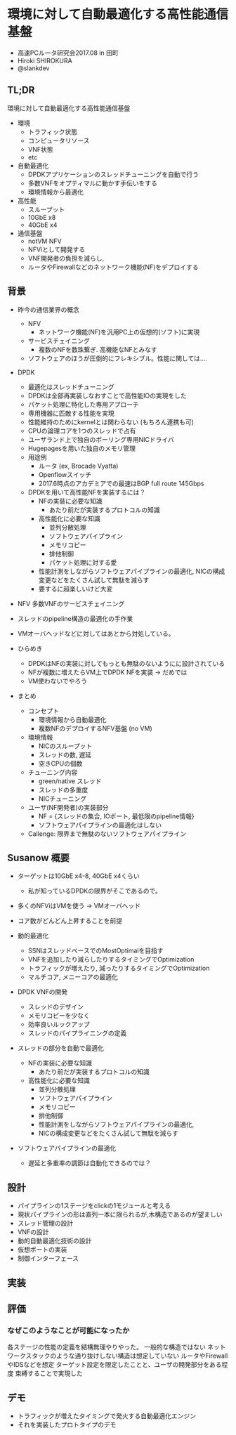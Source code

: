 

# 環境に対して自動最適化する高性能通信基盤

- 高速PCルータ研究会2017.08 in 田町
- Hiroki SHIROKURA
- @slankdev

## TL;DR

環境に対して自動最適化する高性能通信基盤

- 環境
	- トラフィック状態
	- コンピュータリソース
	- VNF状態
	- etc
- 自動最適化
	- DPDKアプリケーションのスレッドチューニングを自動で行う
	- 多数VNFをオプティマルに動かす手伝いをする
	- 環境情報から最適化
- 高性能
	- スループット
	- 10GbE x8
	- 40GbE x4
- 通信基盤
	- notVM NFV
	- NFViとして開発する
	- VNF開発者の負担を減らし,
	- ルータやFirewallなどのネットワーク機能(NF)をデプロイする


## 背景

- 昨今の通信業界の概念
	- NFV
		- ネットワーク機能(NF)を汎用PC上の仮想的(ソフト)に実現
	- サービスチェイニング
		- 複数のNFを数珠繋ぎ. 高機能なNFとみなす
	- ソフトウェアのほうが圧倒的にフレキシブル。性能に関しては....
- DPDK
	- 最適化はスレッドチューニング
	- DPDKは全部再実装しなおすことで高性能IOの実現をした
	- パケット処理に特化した専用アプローチ
	- 専用機器に匹敵する性能を実現
	- 性能維持のためにkernelとは関わらない (もちろん連携も可)
	- CPUの論理コアを1つのスレッドで占有
	- ユーザランド上で独自のポーリング専用NICドライバ
	- Hugepagesを用いた独自のメモリ管理
	- 用途例
		- ルータ (ex, Brocade Vyatta)
		- Openflowスイッチ
		- 2017.6時点のアカデミアでの最速はBGP full route 145Gbps
	- DPDKを用いて高性能NFを実装するには？
		- NFの実装に必要な知識
			- あたり前だが実装するプロトコルの知識
		- 高性能化に必要な知識
			- 並列分散処理
			- ソフトウェアパイプライン
			- メモリコピー
			- 排他制御
			- パケット処理に対する愛
		- 性能計測をしながらソフトウェアパイプラインの最適化,
			NICの構成変更などをたくさん試して無駄を減らす
		- 要するに超楽しいけど大変
- NFV 多数VNFのサービスチェイニング
- スレッドのpipeline構造の最適化の手作業
- VMオーバヘッドなどに対してはあとから対処している。

- ひらめき
	- DPDKはNFの実装に対してもっとも無駄のないようにに設計されている
	- NFが複数に増えたらVM上でDPDK NFを実装 -> だめでは
	- VM使わないでやろう

- まとめ
	- コンセプト
		- 環境情報から自動最適化
		- 複数NFのデプロイするNFV基盤 (no VM)
	- 環境情報
		- NICのスループット
		- スレッドの数, 遅延
		- 空きCPUの個数
	- チューニング内容
		- green/native スレッド
		- スレッドの多重度
		- NICチューニング
	- ユーザ(NF開発者)の実装部分
		- NF = {スレッドの集合, IOポート, 最低限のpipeline情報}
		- ソフトウェアパイプラインの最適化はしない
	- Callenge: 限界まで無駄のないソフトウェアパイプライン


## Susanow 概要

- ターゲットは10GbE x4-8, 40GbE x4くらい
	- 私が知っているDPDKの限界がそこであるので。
- 多くのNFViはVMを使う -> VMオーバヘッド
- コア数がどんどん上昇することを前提
- 動的最適化　
	- SSNはスレッドベースでのMostOptimalを目指す
	- VNFを追加したり減らしたりするタイミングでOptimization
	- トラフィックが増えたり, 減ったりするタイミングでOptimization
	- マルチコア, メニーコアの最適化


- DPDK VNFの開発　
	- スレッドのデザイン
	- メモリコピーを少なく
	- 効率良いルックアップ
	- スレッドのパイプライニングの定義
- スレッドの部分を自動で最適化
	- NFの実装に必要な知識
		- あたり前だが実装するプロトコルの知識
	- 高性能化に必要な知識
		- 並列分散処理
		- ソフトウェアパイプライン
		- メモリコピー
		- 排他制御
		- 性能計測をしながらソフトウェアパイプラインの最適化,
		- NICの構成変更などをたくさん試して無駄を減らす
- ソフトウェアパイプラインの最適化
	- 遅延と多重率の調節は自動化できるのでは？


## 設計

- パイプラインの1ステージをclickの1モジュールと考える
- 現状パイプラインの形は直列一本に限られるが,木構造であるのが望ましい
- スレッド管理の設計
- VNFの設計
- 動的自動最適化技術の設計
- 仮想ポートの実装
- 制御インターフェース


## 実装
## 評価
### なぜこのようなことが可能になったか

各ステージの性能の定義を結構無理やりやった。
一般的な構造ではない
ネットワークスタックのような通り抜けしない構造は想定していない
ルータやFirewallやIDSなどを想定
ターゲット設定を限定したことと、ユーザの開発部分をある程度
束縛することで実現した


## デモ

- トラフィックが増えたタイミングで発火する自動最適化エンジン
- それを実装したプロトタイプのデモ



